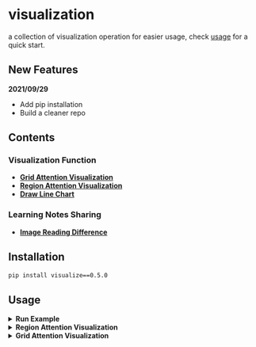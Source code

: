 # visualization
a collection of visualization operation for easier usage, check [usage](#usage) for a quick start.

## New Features
**2021/09/29**
- Add pip installation
- Build a cleaner repo

## Contents
### Visualization Function
- [__Grid Attention Visualization__](/visualize/grid_attention_visualization/)
- [__Region Attention Visualization__](/visualize/region_attention_visualization/)
- [__Draw Line Chart__](/visualize/draw_line_chart/draw.py)

### Learning Notes Sharing
- [__Image Reading Difference__](/notes)


## Installation
```bash
pip install visualize==0.5.0
```

## Usage
<details>
<summary> <b> Run Example </b> </summary>

You can try [example.py](/example.py) by cloning this repo for a quick start.
```bash
git clone https://github.com/rentainhe/visualization.git
python example.py
```
results will be saved to `./test_grid_attention` and `./test_region_attention`
</details>

<details>
<summary> <b> Region Attention Visualization </b> </summary>

**download the [example.jpg](/visualize/test_data/example.jpg) to any folder you like**
```bash
$ wget 
```
**build the following python script for a quick start**
```python
import numpy as np
from visualize import visualize_region_attention

img_path="path/to/example.jpg"
save_path="example"
attention_retio=1.0
boxes = np.array([[14, 25, 100, 200], [56, 75, 245, 300]], dtype='int')
boxes_attention = [0.36, 0.64]
visualize_region_attention(img_path,
                           save_path=save_path, 
                           boxes=boxes, 
                           box_attentions=boxes_attention, 
                           attention_ratio=attention_retio,
                           save_image=True,
                           save_origin_image=True,
                           quality=100)
```
- `img_path`: where to load the original image
- `boxes`: a list of coordinates for the bounding boxes
- `box_attentions`: a list of attention scores for each bounding box
- `attention_ratio`: a special param, if you set the attention_ratio larger, it will make the attention map look more shallow. Just try!
- `save_image=True`: save the image with attention map or not, e.g., default: True.
- `save_original_image=True`: save the original image at the same time, e.g., default: True

**Note that you can check [Region Attention Visualization](/visualize/region_attention_visualization/) here for more details**

</details>

<details>
<summary> <b> Grid Attention Visualization</b> </summary>

**download the [example.jpg](/visualize/test_data/example.jpg) to any folder you like**
```bash
$ wget 
```

**build the following python script for a quick start**
```python
from visualize import visualize_grid_attention_v2
import numpy as np

img_path="./example.jpg"
save_path="test"
attention_mask = np.random.randn(14, 14)
visualize_grid_attention_v2(img_path,
                           save_path=save_path,
                           attention_mask=attention_mask,
                           save_image=True,
                           save_original_image=True,
                           quality=100)
```
- `img_path`: where the image you want to put an attention mask on.
- `save_path`: where to save the image.
- `attention_mask`: the attention mask with format `numpy.ndarray`, its shape is (H, W)
- `save_image=True`: save the image with attention map or not, e.g., default: True.
- `save_original_image=True`: save the original image at the same time, e.g., default: True


**Note that you can check [Attention Map Visualization](https://github.com/rentainhe/visualization/tree/master/visualize_attention_map) here for more details**

</details>


